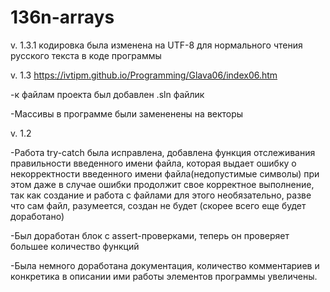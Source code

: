 # 136n-arrays
v. 1.3.1 кодировка была изменена на UTF-8 для нормального чтения русского текста в коде программы

v. 1.3    https://ivtipm.github.io/Programming/Glava06/index06.htm

-к файлам проекта был добавлен .sln файлик

-Массивы в программе были замененены на векторы


v. 1.2

-Работа try-catch была исправлена, добавлена функция отслеживания правильности введенного имени файла, которая выдает ошибку о некорректности введенного имени файла(недопустимые символы)
при этом даже в случае ошибки продолжит свое корректное выполнение, так как создание и работа с файлами для этого необязательно, разве что сам файл, разумеется, создан не будет
(скорее всего еще будет доработано)

-Был доработан блок с assert-проверками, теперь он проверяет большее количество функций

-Была немного доработана документация, количество комментариев и конкретика в описании ими работы элементов программы увеличены.
